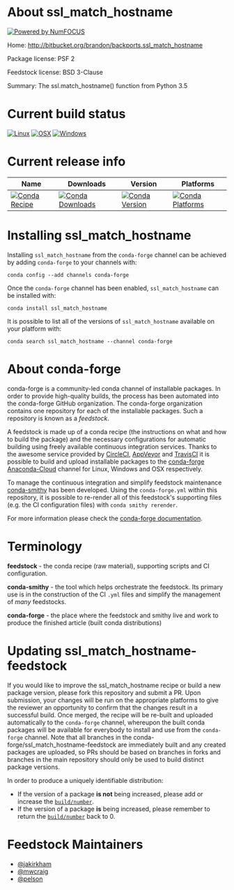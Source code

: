 About ssl_match_hostname
========================

[![Powered by NumFOCUS](https://img.shields.io/badge/powered%20by-NumFOCUS-orange.svg?style=flat&colorA=E1523D&colorB=007D8A)](http://numfocus.org)

Home: http://bitbucket.org/brandon/backports.ssl_match_hostname

Package license: PSF 2

Feedstock license: BSD 3-Clause

Summary: The ssl.match_hostname() function from Python 3.5



Current build status
====================

[![Linux](https://img.shields.io/circleci/project/github/conda-forge/ssl_match_hostname-feedstock/master.svg?label=Linux)](https://circleci.com/gh/conda-forge/ssl_match_hostname-feedstock)
[![OSX](https://img.shields.io/travis/conda-forge/ssl_match_hostname-feedstock/master.svg?label=macOS)](https://travis-ci.org/conda-forge/ssl_match_hostname-feedstock)
[![Windows](https://img.shields.io/appveyor/ci/conda-forge/ssl-match-hostname-feedstock/master.svg?label=Windows)](https://ci.appveyor.com/project/conda-forge/ssl-match-hostname-feedstock/branch/master)

Current release info
====================

| Name | Downloads | Version | Platforms |
| --- | --- | --- | --- |
| [![Conda Recipe](https://img.shields.io/badge/recipe-ssl_match_hostname-green.svg)](https://anaconda.org/conda-forge/ssl_match_hostname) | [![Conda Downloads](https://img.shields.io/conda/dn/conda-forge/ssl_match_hostname.svg)](https://anaconda.org/conda-forge/ssl_match_hostname) | [![Conda Version](https://img.shields.io/conda/vn/conda-forge/ssl_match_hostname.svg)](https://anaconda.org/conda-forge/ssl_match_hostname) | [![Conda Platforms](https://img.shields.io/conda/pn/conda-forge/ssl_match_hostname.svg)](https://anaconda.org/conda-forge/ssl_match_hostname) |

Installing ssl_match_hostname
=============================

Installing `ssl_match_hostname` from the `conda-forge` channel can be achieved by adding `conda-forge` to your channels with:

```
conda config --add channels conda-forge
```

Once the `conda-forge` channel has been enabled, `ssl_match_hostname` can be installed with:

```
conda install ssl_match_hostname
```

It is possible to list all of the versions of `ssl_match_hostname` available on your platform with:

```
conda search ssl_match_hostname --channel conda-forge
```


About conda-forge
=================

conda-forge is a community-led conda channel of installable packages.
In order to provide high-quality builds, the process has been automated into the
conda-forge GitHub organization. The conda-forge organization contains one repository
for each of the installable packages. Such a repository is known as a *feedstock*.

A feedstock is made up of a conda recipe (the instructions on what and how to build
the package) and the necessary configurations for automatic building using freely
available continuous integration services. Thanks to the awesome service provided by
[CircleCI](https://circleci.com/), [AppVeyor](https://www.appveyor.com/)
and [TravisCI](https://travis-ci.org/) it is possible to build and upload installable
packages to the [conda-forge](https://anaconda.org/conda-forge)
[Anaconda-Cloud](https://anaconda.org/) channel for Linux, Windows and OSX respectively.

To manage the continuous integration and simplify feedstock maintenance
[conda-smithy](https://github.com/conda-forge/conda-smithy) has been developed.
Using the ``conda-forge.yml`` within this repository, it is possible to re-render all of
this feedstock's supporting files (e.g. the CI configuration files) with ``conda smithy rerender``.

For more information please check the [conda-forge documentation](https://conda-forge.org/docs/).

Terminology
===========

**feedstock** - the conda recipe (raw material), supporting scripts and CI configuration.

**conda-smithy** - the tool which helps orchestrate the feedstock.
                   Its primary use is in the construction of the CI ``.yml`` files
                   and simplify the management of *many* feedstocks.

**conda-forge** - the place where the feedstock and smithy live and work to
                  produce the finished article (built conda distributions)


Updating ssl_match_hostname-feedstock
=====================================

If you would like to improve the ssl_match_hostname recipe or build a new
package version, please fork this repository and submit a PR. Upon submission,
your changes will be run on the appropriate platforms to give the reviewer an
opportunity to confirm that the changes result in a successful build. Once
merged, the recipe will be re-built and uploaded automatically to the
`conda-forge` channel, whereupon the built conda packages will be available for
everybody to install and use from the `conda-forge` channel.
Note that all branches in the conda-forge/ssl_match_hostname-feedstock are
immediately built and any created packages are uploaded, so PRs should be based
on branches in forks and branches in the main repository should only be used to
build distinct package versions.

In order to produce a uniquely identifiable distribution:
 * If the version of a package **is not** being increased, please add or increase
   the [``build/number``](https://conda.io/docs/user-guide/tasks/build-packages/define-metadata.html#build-number-and-string).
 * If the version of a package **is** being increased, please remember to return
   the [``build/number``](https://conda.io/docs/user-guide/tasks/build-packages/define-metadata.html#build-number-and-string)
   back to 0.

Feedstock Maintainers
=====================

* [@jakirkham](https://github.com/jakirkham/)
* [@mwcraig](https://github.com/mwcraig/)
* [@pelson](https://github.com/pelson/)

